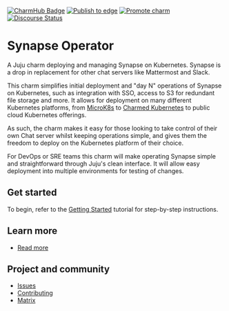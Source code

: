 [![CharmHub Badge](https://charmhub.io/synapse/badge.svg)](https://charmhub.io/synapse)
[![Publish to edge](https://github.com/canonical/synapse-operator/actions/workflows/publish_charm.yaml/badge.svg)](https://github.com/canonical/synapse-operator/actions/workflows/publish_charm.yaml)
[![Promote charm](https://github.com/canonical/synapse-operator/actions/workflows/promote_charm.yaml/badge.svg)](https://github.com/canonical/synapse-operator/actions/workflows/promote_charm.yaml)
[![Discourse Status](https://img.shields.io/discourse/status?server=https%3A%2F%2Fdiscourse.charmhub.io&style=flat&label=CharmHub%20Discourse)](https://discourse.charmhub.io)

# Synapse Operator

A Juju charm deploying and managing Synapse on Kubernetes. Synapse is a drop in
replacement for other chat servers like Mattermost and Slack.

This charm simplifies initial deployment and "day N" operations of Synapse
on Kubernetes, such as integration with SSO, access to S3 for redundant file
storage and more. It allows for deployment on
many different Kubernetes platforms, from [MicroK8s](https://microk8s.io) to
[Charmed Kubernetes](https://ubuntu.com/kubernetes) to public cloud Kubernetes
offerings.

As such, the charm makes it easy for those looking to take control of their own
Chat server whilst keeping operations simple, and gives them the
freedom to deploy on the Kubernetes platform of their choice.

For DevOps or SRE teams this charm will make operating Synapse simple and
straightforward through Juju's clean interface. It will allow easy deployment
into multiple environments for testing of changes.

## Get started

To begin, refer to the [Getting Started](https://charmhub.io/synapse/docs/tutorial-getting-started)
tutorial for step-by-step instructions.

## Learn more
* [Read more](https://charmhub.io/synapse) <!--Link to the charm's official documentation-->

## Project and community
* [Issues](https://github.com/canonical/synapse-operator/issues) <!--Link to GitHub issues (if applicable)-->
* [Contributing](https://charmhub.io/synapse/docs/contributing) <!--Link to any contribution guides--> 
* [Matrix](https://matrix.to/#/#charmhub-charmdev:ubuntu.com) <!--Link to contact info (if applicable), e.g. Matrix channel-->

